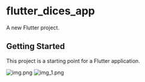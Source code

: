 # flutter_dices_app

A new Flutter project.

## Getting Started

This project is a starting point for a Flutter application.

![img.png](img.png)
![img_1.png](img_1.png)
